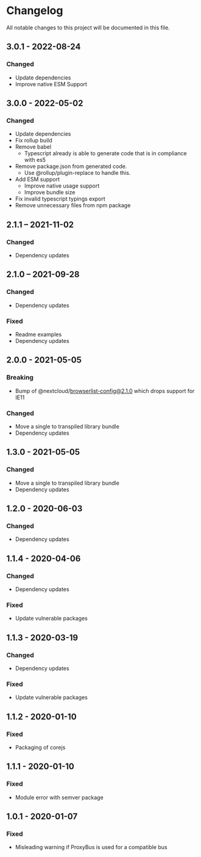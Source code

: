 # Changelog

All notable changes to this project will be documented in this file.

## 3.0.1 - 2022-08-24
### Changed
- Update dependencies
- Improve native ESM Support


## 3.0.0 - 2022-05-02
### Changed
- Update dependencies
- Fix rollup build
- Remove babel
  - Typescript already is able to generate code that is in compliance with es5
- Remove package.json from generated code.
  - Use @rollup/plugin-replace to handle this.
- Add ESM support
  - Improve native usage support
  - Improve bundle size
- Fix invalid typescript typings export
- Remove unnecessary files from npm package


## 2.1.1 – 2021-11-02
### Changed
- Dependency updates

## 2.1.0 – 2021-09-28
### Changed
- Dependency updates
### Fixed
- Readme examples
- Dependency updates

## 2.0.0 - 2021-05-05
### Breaking
- Bump of @nextcloud/browserlist-config@2.1.0 which drops support for IE11
### Changed
- Move a single to transpiled library bundle
- Dependency updates

## 1.3.0 - 2021-05-05
### Changed
- Move a single to transpiled library bundle
- Dependency updates

## 1.2.0 - 2020-06-03
### Changed
- Dependency updates

## 1.1.4 - 2020-04-06
### Changed
- Dependency updates
### Fixed
- Update vulnerable packages

## 1.1.3 - 2020-03-19
### Changed
- Dependency updates
### Fixed
- Update vulnerable packages

## 1.1.2 - 2020-01-10
### Fixed
- Packaging of corejs

## 1.1.1 - 2020-01-10
### Fixed
- Module error with semver package

## 1.0.1 - 2020-01-07
### Fixed
- Misleading warning if ProxyBus is used for a compatible bus

